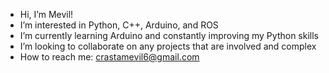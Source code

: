 - Hi, I’m Mevil!
- I’m interested in Python, C++, Arduino, and ROS
- I’m currently learning Arduino and constantly improving my Python skills
- I’m looking to collaborate on any projects that are involved and complex
- How to reach me: crastamevil6@gmail.com

<!---
mevilc/mevilc is a ✨ special ✨ repository because its `README.md` (this file) appears on your GitHub profile.
You can click the Preview link to take a look at your changes.
--->
